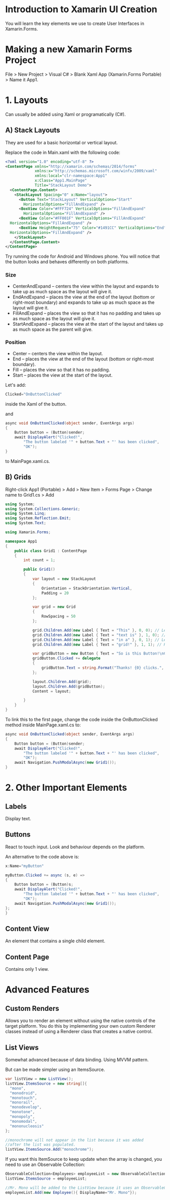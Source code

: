 # Introduction to Xamarin UI Creation

You will learn the key elements we use to create User Interfaces in Xamarin.Forms.

# Making a new Xamarin Forms Project

File > New Project > Visual C# > Blank Xaml App (Xamarin.Forms Portable) > Name it App1.

# 1. Layouts
Can usually be added using Xaml or programatically (C#).
## A) Stack Layouts

They are used for a basic horizontal or vertical layout.

Replace the code in Main.xaml with the following code:

```xml
<?xml version="1.0" encoding="utf-8" ?>
<ContentPage xmlns="http://xamarin.com/schemas/2014/forms"
             xmlns:x="http://schemas.microsoft.com/winfx/2009/xaml"
             xmlns:local="clr-namespace:App1"
             x:Class="App1.MainPage"
             Title="StackLayout Demo">
  <ContentPage.Content>
    <StackLayout Spacing="0" x:Name="layout">
      <Button Text="StackLayout" VerticalOptions="Start"
        HorizontalOptions="FillAndExpand" />
      <BoxView Color="#FFF724" VerticalOptions="FillAndExpand"
        HorizontalOptions="FillAndExpand" />
      <BoxView Color="#FF001F" VerticalOptions="FillAndExpand"
  HorizontalOptions="FillAndExpand" />
      <BoxView HeightRequest="75" Color="#1491CC" VerticalOptions="End"
  HorizontalOptions="FillAndExpand" />
    </StackLayout>
  </ContentPage.Content>
</ContentPage>

```

Try running the code for Android and Windows phone. You will notice that the button looks and behaves differently on both platforms.

### Size 


* CenterAndExpand – centers the view within the layout and expands to take up as much space as the layout will give it.
* EndAndExpand – places the view at the end of the layout (bottom or right-most boundary) and expands to take up as much space as the layout will give it.
* FillAndExpand – places the view so that it has no padding and takes up as much space as the layout will give it.
* StartAndExpand – places the view at the start of the layout and takes up as much space as the parent will give.


### Position


* Center – centers the view within the layout.
* End – places the view at the end of the layout (bottom or right-most boundary).
* Fill – places the view so that it has no padding.
* Start – places the view at the start of the layout.

Let's add:

```csharp
Clicked="OnButtonClicked"
```

inside the Xaml of the button.

and 

```csharp
async void OnButtonClicked(object sender, EventArgs args)
{
    Button button = (Button)sender;
    await DisplayAlert("Clicked!",
        "The button labeled '" + button.Text + "' has been clicked",
        "OK");
}
```

to MainPage.xaml.cs.

## B) Grids

Right-click App1 (Portable) > Add > New Item > Forms Page > Change name to Grid1.cs > Add

```csharp
using System;
using System.Collections.Generic;
using System.Linq;
using System.Reflection.Emit;
using System.Text;

using Xamarin.Forms;

namespace App1
{
    public class Grid1 : ContentPage
    {
        int count = 1;

        public Grid1()
        {
            var layout = new StackLayout
            {
                Orientation = StackOrientation.Vertical,
                Padding = 20
            };

            var grid = new Grid
            {
                RowSpacing = 50
            };

            grid.Children.Add(new Label { Text = "This" }, 0, 0); // Left, First element
            grid.Children.Add(new Label { Text = "text is" }, 1, 0); // Right, First element
            grid.Children.Add(new Label { Text = "in a" }, 0, 1); // Left, Second element
            grid.Children.Add(new Label { Text = "grid!" }, 1, 1); // Right, Second element

            var gridButton = new Button { Text = "So is this Button!\nClick me." };
            gridButton.Clicked += delegate
            {
                gridButton.Text = string.Format("Thanks! {0} clicks.", count++);
            };

            layout.Children.Add(grid);
            layout.Children.Add(gridButton);
            Content = layout;

        }
    }
}

```
To link this to the first page, change the code inside the OnButtonClicked method inside MainPage.xaml.cs to: 

```csharp
async void OnButtonClicked(object sender, EventArgs args)
{
    Button button = (Button)sender;
    await DisplayAlert("Clicked!",
        "The button labeled '" + button.Text + "' has been clicked",
        "OK");
    await Navigation.PushModalAsync(new Grid1());
}
```

# 2. Other Important Elements

## Labels

Display text.

## Buttons

React to touch input. Look and behaviour depends on the platform.

An alternative to the code above is:

```csharp 
x:Name="myButton"
```

```csharp
myButton.Clicked += async (s, e) =>
{
    Button button = (Button)s;
    await DisplayAlert("Clicked!",
        "The button labeled '" + button.Text + "' has been clicked",
        "OK");
    await Navigation.PushModalAsync(new Grid1());
};
}
```
## Content View

An element that contains a single child element.

## Content Page

Contains only 1 view.


# Advanced Features

## Custom Renders

Allows you to render an element without using the native controls of the target platform. You do this
by implementing your own custom Renderer classes instead of using a Renderer class that creates a native control. 

## List Views

Somewhat advanced because of data binding. Using MVVM pattern. 

But can be made simpler using an ItemsSource.

```csharp
var listView = new ListView();
listView.ItemsSource = new string[]{
  "mono",
  "monodroid",
  "monotouch",
  "monorail",
  "monodevelop",
  "monotone",
  "monopoly",
  "monomodal",
  "mononucleosis"
};

//monochrome will not appear in the list because it was added
//after the list was populated.
listView.ItemsSource.Add("monochrome");
```

If you want this ItemSource to keep update when the array is changed, you need to use an Observable Collection:

```csharp
ObservableCollection<Employees> employeeList = new ObservableCollection<Employees>();
listView.ItemsSource = employeeList;

//Mr. Mono will be added to the ListView because it uses an ObservableCollection
employeeList.Add(new Employee(){ DisplayName="Mr. Mono"});
```
